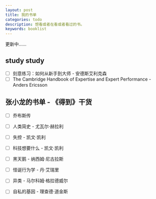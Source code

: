 ```yaml
---
layout: post
title: 我的书单
categories: todo
description: 想看或者在看或者看过的书。
keywords: booklist
---
```


更新中……

## study study

- [ ] 刻意练习：如何从新手到大师 - 安德斯艾利克森
- [ ] The Cambridge Handbook of Expertise and Expert Performance - Anders Ericsson

## 张小龙的书单 - 《得到》干货

- [ ] 乔布斯传
- [ ] 人类简史 - 尤瓦尔·赫拉利
- [ ] 失控 - 凯文·凯利
- [ ] 科技想要什么 - 凯文·凯利
- [ ] 黑天鹅 - 纳西姆·尼古拉斯
- [ ] 怪诞行为学 - 丹·艾瑞里
- [ ] 异类 - 马尔科姆·格拉德威尔
- [ ] 自私的基因 - 理查德·道金斯



 